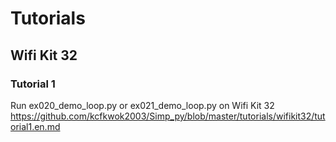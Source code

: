 # Tutorials

## Wifi Kit 32

### Tutorial 1
Run ex020_demo_loop.py or ex021_demo_loop.py on Wifi Kit 32
https://github.com/kcfkwok2003/Simp_py/blob/master/tutorials/wifikit32/tutorial1.en.md


